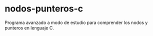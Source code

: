 # nodos-punteros-c
 Programa avanzado a modo de estudio para comprender los nodos y punteros en lenguaje C.
